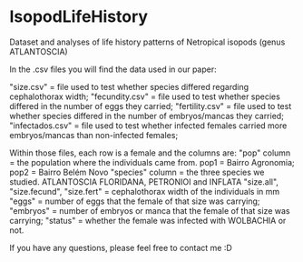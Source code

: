 # IsopodLifeHistory
Dataset and analyses of life history patterns of Netropical isopods (genus ATLANTOSCIA)

In the .csv files you will find the data used in our paper:

"size.csv" = file used to test whether species differed regarding cephalothorax width;
"fecundity.csv" = file used to test whether species differed in the number of eggs they carried;
"fertility.csv" = file used to test whether species differed in the number of embryos/mancas they carried;
"infectados.csv" = file used to test whether infected females carried more embryos/mancas than non-infected females;

Within those files, each row is a female and the columns are: 
"pop" column = the population where the individuals came from. pop1 = Bairro Agronomia; pop2 = Bairro Belém Novo
"species" column = the three species we studied. ATLANTOSCIA FLORIDANA, PETRONIOI and INFLATA
"size.all", "size.fecund", "size.fert" = cephalothorax width of the individuals in mm
"eggs" = number of eggs that the female of that size was carrying;
"embryos" = number of embryos or manca that the female of that size was carrying;
"status" = whether the female was infected with WOLBACHIA or not.

If you have any questions, please feel free to contact me :D
